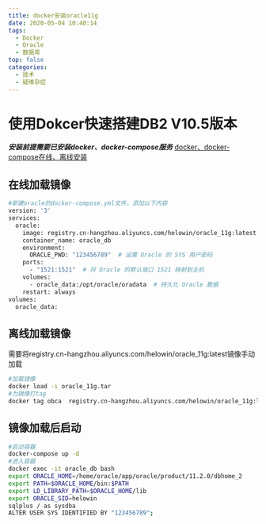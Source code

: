 ```yaml
---
title: docker安装oracle11g
date: 2020-05-04 10:40:14
tags: 
  - Docker
  - Oracle
  - 数据库
top: false
categories: 
  - 技术
  - 疑难杂症
---
```

# 使用Dokcer快速搭建DB2 V10.5版本
***安装前提需要已安装docker、docker-compose服务*** [docker、docker-compose在线、离线安装](https://blog.csdn.net/weixin_45494811)
## 在线加载镜像
``` bash
#新建oracle的docker-compose.yml文件，添加以下内容
version: '3'
services:
  oracle:
    image: registry.cn-hangzhou.aliyuncs.com/helowin/oracle_11g:latest
    container_name: oracle_db
    environment:
      ORACLE_PWD: "123456789"  # 设置 Oracle 的 SYS 用户密码
    ports:
      - "1521:1521"  # 将 Oracle 的默认端口 1521 映射到主机
    volumes:
      - oracle_data:/opt/oracle/oradata  # 持久化 Oracle 数据
    restart: always
volumes:
  oracle_data:

```
## 离线加载镜像
需要将registry.cn-hangzhou.aliyuncs.com/helowin/oracle_11g:latest镜像手动加载
``` bash
#加载镜像
docker load -i oracle_11g.tar
#为镜像打tag
docker tag obca  registry.cn-hangzhou.aliyuncs.com/helowin/oracle_11g:latest
```
## 镜像加载后启动
``` bash
#启动容器
docker-compose up -d 
#进入容器
docker exec -it oracle_db bash
export ORACLE_HOME=/home/oracle/app/oracle/product/11.2.0/dbhome_2
export PATH=$ORACLE_HOME/bin:$PATH
export LD_LIBRARY_PATH=$ORACLE_HOME/lib
export ORACLE_SID=helowin
sqlplus / as sysdba
ALTER USER SYS IDENTIFIED BY "123456789";
```
